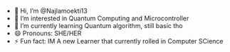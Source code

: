- 👋 Hi, I’m @Najlamoekti13
- 👀 I’m interested in Quantum Computing and Microcontroller
- 🌱 I’m currently learning Quantum algorithm, still basic tho 
- 😄 Pronouns: SHE/HER
- ⚡ Fun fact: IM A new Learner that currently rolled in Computer SCience

<!---
Najlamoekti13/Najlamoekti13 is a ✨ special ✨ repository because its `README.md` (this file) appears on your GitHub profile.
You can click the Preview link to take a look at your changes.
--->
